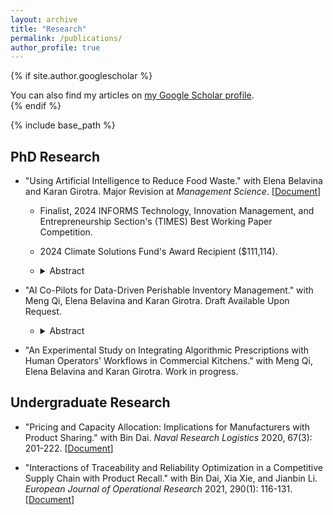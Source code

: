 ```yaml
---
layout: archive
title: "Research"
permalink: /publications/
author_profile: true
---
```


{% if site.author.googlescholar %}
  <div class="wordwrap">You can also find my articles on <a href="{{site.author.googlescholar}}">my Google Scholar profile</a>.</div>
{% endif %}

{% include base_path %}

## PhD Research
* "Using Artificial Intelligence to Reduce Food Waste." with Elena Belavina and Karan Girotra. Major Revision at *Management Science*. [[Document](https://YuNu1210.github.io/files/SSRN_Empirical_Winnow_240830.pdf)]
   * Finalist, 2024 INFORMS Technology, Innovation Management, and Entrepreneurship Section's (TIMES) Best Working Paper Competition.
   * 2024 Climate Solutions Fund's Award Recipient ($111,114).
   * <details>
     <summary>Abstract</summary>
     
     In this study, we estimate the reduction in food waste that arises from the deployment of a system that digitally records instances of food items discarded in a commercial
     kitchen. We also shed light on the mechanisms that drive this impact. In a quasi-experimental setting, where the system was deployed in about 900 kitchens in a staggered manner, we
     estimate the impact using synthetic difference-in-differences method. We find that three months after adoption, kitchens generate 29% lower food waste, on average, than they would have
     in the absence of the system--- without any corresponding reductions in sales. Utilizing a long-short-term-memory fully-convolutional-network classifier, we document that these
     reductions are accompanied by a 23% decrease in demand chasing, a known bias in human inventory management. Upgrading to a system that uses computer vision to automate waste
     classification leads to a further 30% reduction in food waste generated by the kitchen a year after the upgrade. This further reduction is due to the accurate recording of infrequent
     but very high-impact instances of food wasted that employees avoid entering manually. We also observe substantial effect heterogeneity. Smaller kitchens and those with buffet service
     (vs. table service) experience almost double the reduction in food waste from the adoption of the system and also from the computer vision upgrade.
  
     </details>

* "AI Co-Pilots for Data-Driven Perishable Inventory Management." with Meng Qi, Elena Belavina and Karan Girotra. Draft Available Upon Request.
   * <details>
     <summary>Abstract</summary>
     
     In this study we introduce two AI co-pilots that support perishable inventory management differently. To be more specific, we focus on the periodic review, perishable inventory management
     problem for perishable goods with a fixed product shelf life. One inventory co-pilot is to provide a data-driven prescriptive solution to the multi-period inventory control problem,
     directly telling how much a human decision maker should replenish for the upcoming season given past sales data. We justify this prescriptive co-pilot with associated performance
     guarantees. Building on the data-driven prescriptive copilot, the second copilot is enhanced in terms of detecting potential human decision-making biases in managing perishable inventory.
     Using machine learning models, it identifies from past user behavior whether a human decision maker is biased in their inventory decision making, and (if so) it also indicates what human
     bias likely accounts for. Through an online experiment with Prolific workers, we further investigate how human users react to the deployment of different forms of AI assistance and explain
     why it happens. We find both types of inventory copilots- whether providing data-driven prescriptive solutions or bias detection, enhance perishable inventory management performance for
     human decision-makers. Additionally, integrating bias detection with prescriptive solutions could foster greater human adherence to algorithmic recommendations. 
  
     </details>
  
* "An Experimental Study on Integrating Algorithmic Prescriptions with Human Operators' Workflows in Commercial Kitchens." with Meng Qi, Elena Belavina and Karan Girotra. Work in progress. 

## Undergraduate Research
* "Pricing and Capacity Allocation: Implications for Manufacturers with Product Sharing." with Bin Dai. *Naval Research Logistics* 2020, 67(3): 201-222. [[Document](https://YuNu1210.github.io/files/NRL_ProductSharing.pdf)]

* "Interactions of Traceability and Reliability Optimization in a Competitive Supply Chain with Product Recall." with Bin Dai, Xia Xie, and Jianbin Li. *European Journal of Operational Research* 2021, 290(1): 116-131. [[Document](https://YuNu1210.github.io/files/EJOR_ProductRecall.pdf)]

